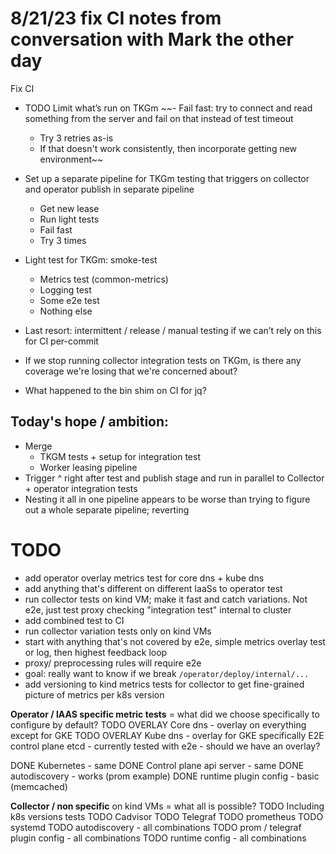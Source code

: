 # 8/21/23 fix CI notes from conversation with Mark the other day
Fix CI
- TODO Limit what’s run on TKGm
~~- Fail fast: try to connect and read something from the server and fail on that instead of test timeout
    - Try 3 retries as-is
    - If that doesn't work consistently, then incorporate getting new environment~~

- Set up a separate pipeline for TKGm testing that triggers on collector and operator publish in separate pipeline
    - Get new lease
    - Run light tests
    - Fail fast
    - Try 3 times
- Light test for TKGm: smoke-test
    - Metrics test (common-metrics)
    - Logging test
    - Some e2e test
    - Nothing else
- Last resort: intermittent / release / manual testing if we can’t rely on this for CI per-commit

- If we stop running collector integration tests on TKGm,
  is there any coverage we're losing that we're concerned about?
- What happened to the bin shim on CI for jq?


## Today's hope / ambition:
- Merge
  - TKGM tests + setup for integration test
  - Worker leasing pipeline
- Trigger ^ right after test and publish stage and run in parallel to
  Collector + operator integration tests
- Nesting it all in one pipeline appears to be worse than trying to figure out a whole separate pipeline; reverting



# TODO
- add operator overlay metrics test for core dns + kube dns
- add anything that's different on different IaaSs to operator test
- run collector tests on kind VM; make it fast and catch variations.
  Not e2e, just test proxy checking "integration test" internal to cluster
- add combined test to CI
- run collector variation tests only on kind VMs
- start with anything that's not covered by e2e,
  simple metrics overlay test or log,
  then highest feedback loop
- proxy/ preprocessing rules will require e2e
- goal: really want to know if we break
  `/operator/deploy/internal/...`
- add versioning to kind metrics tests for collector to get
  fine-grained picture of metrics per k8s version

**Operator / IAAS specific metric tests** = what did we choose specifically to configure by default?
TODO OVERLAY Core dns  - overlay on everything except for GKE
TODO OVERLAY Kube dns - overlay for GKE specifically
E2E control plane etcd - currently tested with e2e - should we have an overlay?

DONE Kubernetes - same
DONE Control plane api server - same
DONE autodiscovery - works (prom example)
DONE runtime plugin config - basic (memcached)

**Collector / non specific** on kind VMs = what all is possible?
TODO Including k8s versions tests
TODO Cadvisor
TODO Telegraf
TODO prometheus
TODO systemd
TODO autodiscovery - all combinations
TODO prom / telegraf plugin config - all combinations
TODO runtime config - all combinations 
